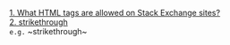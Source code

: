 [1. What HTML tags are allowed on Stack Exchange sites?](https://meta.stackexchange.com/questions/1777/what-html-tags-are-allowed-on-stack-exchange-sites)  
[2. strikethrough](https://webapps.stackexchange.com/a/103691)  
  `e.g.`    ~strikethrough~

